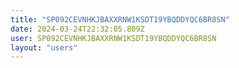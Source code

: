 ```yaml
---
title: "SP092CEVNHKJBAXXRNW1KSDT19YBQDDYQC6BR8SN"
date: 2024-03-24T22:32:05.809Z
user: SP092CEVNHKJBAXXRNW1KSDT19YBQDDYQC6BR8SN
layout: "users"
---
```

    